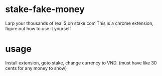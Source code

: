 # stake-fake-money
Larp your thousands of real $ on stake.com
This is a chrome extension, figure out how to use it yourself

# usage
Install extension, goto stake, change currency to VND. (must have like 30 cents for any money to show)
